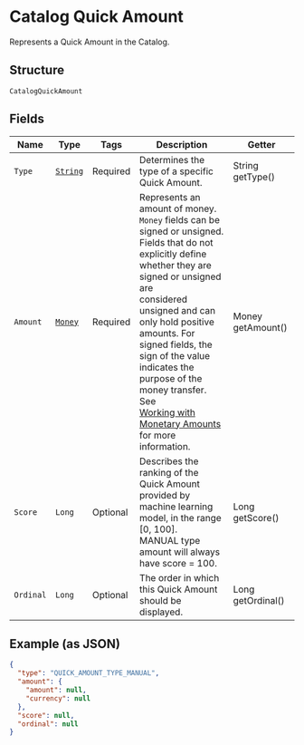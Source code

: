 
# Catalog Quick Amount

Represents a Quick Amount in the Catalog.

## Structure

`CatalogQuickAmount`

## Fields

| Name | Type | Tags | Description | Getter |
|  --- | --- | --- | --- | --- |
| `Type` | [`String`](../../doc/models/catalog-quick-amount-type.md) | Required | Determines the type of a specific Quick Amount. | String getType() |
| `Amount` | [`Money`](../../doc/models/money.md) | Required | Represents an amount of money. `Money` fields can be signed or unsigned.<br>Fields that do not explicitly define whether they are signed or unsigned are<br>considered unsigned and can only hold positive amounts. For signed fields, the<br>sign of the value indicates the purpose of the money transfer. See<br>[Working with Monetary Amounts](https://developer.squareup.com/docs/build-basics/working-with-monetary-amounts)<br>for more information. | Money getAmount() |
| `Score` | `Long` | Optional | Describes the ranking of the Quick Amount provided by machine learning model, in the range [0, 100].<br>MANUAL type amount will always have score = 100. | Long getScore() |
| `Ordinal` | `Long` | Optional | The order in which this Quick Amount should be displayed. | Long getOrdinal() |

## Example (as JSON)

```json
{
  "type": "QUICK_AMOUNT_TYPE_MANUAL",
  "amount": {
    "amount": null,
    "currency": null
  },
  "score": null,
  "ordinal": null
}
```

